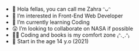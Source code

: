 - 👋 Hola fellas, you can call me Zahra ᵔᴗᵔ
- 👀 I’m interested in Front-End Web Developer
- 🌱 I’m currently learning Coding
- 😲 I’m looking to collaborate on NASA if possible
- 🧚‍♀️ Coding and books is my comfort zone ₍ᐢ.ˬ.ᐢ₎
- 🤺 Start in the age 14 y.o (2021)

<!---
munafzahra/munafzahra is a ✨ special ✨ repository because its `README.md` (this file) appears on your GitHub profile.
You can click the Preview link to take a look at your changes.
--->
